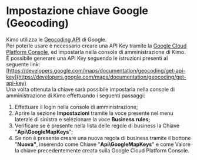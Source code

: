 # Impostazione chiave Google \(Geocoding\)

Kimo utilizza le [Geocoding API](https://developers.google.com/maps/documentation/geolocation/intro) di Google.  
Per poterle usare è necessario creare una API Key tramite la [Google Cloud Platform Console](https://console.cloud.google.com/google/maps-apis), ed impostarla nella console di amministrazione di Kimo.   
È possibile generare una API Key seguendo le istruzioni presenti al seguente link:  
[https://developers.google.com/maps/documentation/geocoding/get-api-key](https://developers.google.com/maps/documentation/geocoding/get-api-key)  
Una volta ottenuta la chiave sarà possibile impostarla nella console di amministrazione di Kimo effettuando i seguenti passaggi:

1. Effettuare il login nella console di amministrazione;
2. Aprire la sezione **Impostazioni** tramite la voce presente nel menu laterale di sinistra e selezionare la voce **Business rules;**
3. Verificare se è presente nella lista delle regole di business la Chiave "**Api\GoogleMapKeys**";
4. Se non è presente creare una nuova regola di business tramite il bottone "**Nuova"**, inserendo come Chiave "**Api\GoogleMapKeys**" e come Valore la chiave precedentemente creata sulla Google Cloud Platform Console.





